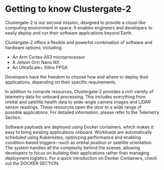 # Getting to know Clustergate-2

Clustergate-2 is our second mission, designed to provide a cloud-like computing environment in space. It enables engineers and developers to easily deploy and run their software applications beyond Earth.

Clustergate-2 offers a flexible and powerful combination of software and hardware options, including:

- An Arm Cortex-A53 microprocessor
- A Jetson Orin Nano NX
- An UltraScale+ Xilinx FPGA

Developers have the freedom to choose how and where to deploy their applications, depending on their specific requirements.

In addition to compute resources, Clustergate-2 provides a rich variety of telemetry data for onboard processing. This includes everything from orbital and satellite health data to wide-angle camera images and LiDAR sensor readings. These resources open the door to a wide range of possible applications. For detailed information, please refer to the Telemetry Section.

Software payloads are deployed using Docker containers, which makes it easy to bring existing applications onboard. Workloads are automatically scheduled using Kubernetes, optimizing performance and enabling condition-based triggers—such as orbital position or satellite orientation. The system handles all the complexity behind the scenes, allowing developers to focus on building their applications rather than managing deployment logistics. For a quick introduction on Docker Containers, check out the DOCKER SECTION.
